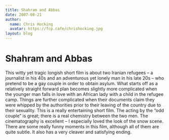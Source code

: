 ```yaml
---
title: Shahram and Abbas
date: 2007-08-21
author:
  name: Chris Hocking
  avatar: https://fcp.cafe/chrishocking.jpg
layout: blog
---
```

# Shahram and Abbas

This witty yet tragic longish short film is about two Iranian refugees – a journalist in his 40s and an adventurous yet lonely man in his late 20s – who pretend to be a gay couple in order to obtain asylum. What starts off as a relatively straight forward plan becomes slightly more complicated when the younger man falls in love with an African lady with a child in the refugee camp. Things are further complicated when their documents claim they were whipped by the authorities prior to their leaving of the country due to their sexuality. This is a really entertaining short film. The acting by the “odd couple” is great; there is a real chemistry between the two men. The cinematography is excellent – I especially loved the look of the snow scene. There are some really funny moments in this film, although all of them are quite subtle. It also has a very cleaver and satisfying ending.
